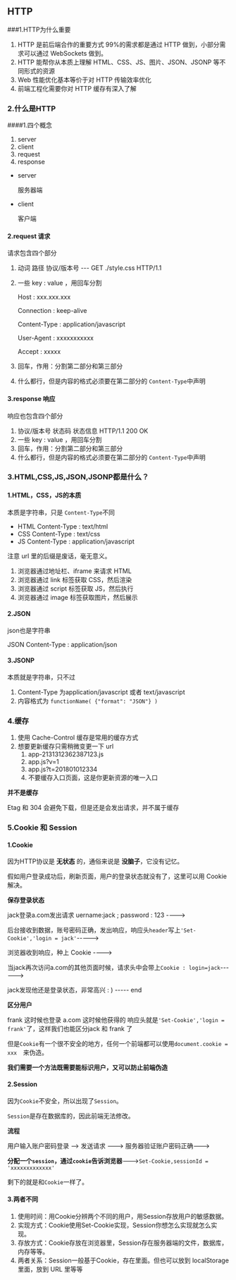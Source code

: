 ## HTTP

###1.HTTP为什么重要

1. HTTP 是前后端合作的重要方式
   99%的需求都是通过 HTTP 做到，小部分需求可以通过 WebSockets 做到。
2. HTTP 能帮你从本质上理解 HTML、CSS、JS、图片、JSON、JSONP 等不同形式的资源
3. Web 性能优化基本等价于对 HTTP 传输效率优化
4. 前端工程化需要你对 HTTP 缓存有深入了解

### 2.什么是HTTP

####1.四个概念

1. server
2. client
3. request
4. response

- server

  服务器端

- client

  客户端

#### 2.request 请求

请求包含四个部分

1. 动词  路径  协议/版本号  --- GET ./style.css  HTTP/1.1

2. 一些 key : value ，用回车分割

   Host : xxx.xxx.xxx

   Connection : keep-alive

   Content-Type : application/javascript

   User-Agent : xxxxxxxxxxx

   Accept : xxxxx

3. 回车，作用：分割第二部分和第三部分

4. 什么都行，但是内容的格式必须要在第二部分的 `Content-Type`中声明

#### 3.response 响应

响应也包含四个部分

1. 协议/版本号 状态码 状态信息  HTTP/1.1 200 OK
2. 一些 key : value ，用回车分割
3. 回车，作用：分割第二部分和第三部分
4. 什么都行，但是内容的格式必须要在第二部分的 `Content-Type`中声明

### 3.HTML,CSS,JS,JSON,JSONP都是什么？

#### 1.HTML，CSS，JS的本质

本质是字符串，只是 `Content-Type`不同

- HTML  Content-Type : text/html
- CSS      Content-Type : text/css
- JS          Content-Type : application/javascript

注意 url 里的后缀是废话，毫无意义。

1. 浏览器通过地址栏、iframe 来请求 HTML
2. 浏览器通过 link 标签获取 CSS，然后渲染
3. 浏览器通过 script 标签获取 JS，然后执行
4. 浏览器通过 image 标签获取图片，然后展示

#### 2.JSON

json也是字符串

JSON Content-Type : application/json

#### 3.JSONP

本质就是字符串，只不过

1. Content-Type 为application/javascript 或者 text/javascript
2. 内容格式为 `functionName( {"format": "JSON"} )`



### 4.缓存

1. 使用 Cache-Control 缓存是常用的缓存方式
2. 想要更新缓存只需稍微变更一下 url
   1. app-2131312362387123.js
   2. app.js?v=1
   3. app.js?t=201801012334
   4. 不要缓存入口页面，这是你更新资源的唯一入口

**并不是缓存**

Etag 和 304 会避免下载，但是还是会发出请求，并不属于缓存



### 5.Cookie 和 Session

#### 1.Cookie

因为HTTP协议是 **无状态** 的，通俗来说是 **没脑子**，它没有记忆。

假如用户登录成功后，刷新页面，用户的登录状态就没有了，这里可以用 Cookie 解决。

**保存登录状态**

jack登录a.com发出请求 uername:jack ; password : 123 ---->  

后台接收到数据，账号密码正确，发出响应，响应头`header`写上`'Set-Cookie','login = jack'`----->

浏览器收到响应，种上 Cookie  ---->

当jack再次访问a.com的其他页面时候，请求头中会带上`Cookie : login=jack`------>

jack发现他还是登录状态，非常高兴 : ) ----- end

**区分用户**

frank 这时候也登录 a.com 这时候他获得的 响应头就是`'Set-Cookie','login = frank'`了，这样我们也能区分jack 和 frank 了

但是`Cookie`有一个很不安全的地方，任何一个前端都可以使用`document.cookie = xxx  `来伪造。



**我们需要一个方法既需要能标识用户，又可以防止前端伪造**

#### 2.Session

因为`Cookie`不安全，所以出现了`Session`。

`Session`是存在数据库的，因此前端无法修改。

**流程**

用户输入账户密码登录 ——>  发送请求 ———> 服务器验证账户密码正确———> 

**分配一个`session`，通过`cookie`告诉浏览器**———>`Set-Cookie,sessionId = 'xxxxxxxxxxxxx'`

剩下的就是和`Cookie`一样了。



#### 3.两者不同

1. 使用时间：用Cookie分辨两个不同的用户，用Session存放用户的敏感数据。
2. 实现方式：Cookie使用Set-Cookie实现，Session你想怎么实现就怎么实现。
3. 存放方式：Cookie存放在浏览器里，Session存在服务器端的文件，数据库，内存等等。
4. 两者关系：Session一般基于Cookie，存在里面。但也可以放到 localStorage 里面，放到 URL 里等等